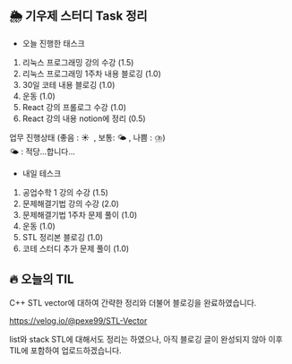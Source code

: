 ## 🌦️ 기우제 스터디 Task 정리

- 오늘 진행한 태스크
1. 리눅스 프로그래밍 강의 수강 (1.5)
2. 리눅스 프로그래밍 1주차 내용 블로깅 (1.0)
3. 30일 코테 내용 블로깅 (1.0)
4. 운동 (1.0)
5. React 강의 프롤로그 수강 (1.0)
6. React 강의 내용 notion에 정리 (0.5)

업무 진행상태 (좋음 : ☀  , 보통: 🌤 , 나쁨 : ⛈)  
🌤 : 적당...합니다...
 
- 내일 테스크
1. 공업수학 1 강의 수강 (1.5)
2. 문제해결기법 강의 수강 (2.0)
3. 문제해결기법 1주차 문제 풀이 (1.0)
4. 운동 (1.0)
5. STL 정리본 블로깅 (1.0)
6. 코테 스터디 추가 문제 풀이 (1.0)

## 🔥 오늘의 TIL

C++ STL vector에 대하여 간략한 정리와 더불어 블로깅을 완료하였습니다.

https://velog.io/@pexe99/STL-Vector

list와 stack STL에 대해서도 정리는 하였으나, 아직 블로깅 글이 완성되지 않아 이후 TIL에 포함하여 업로드하겠습니다.
